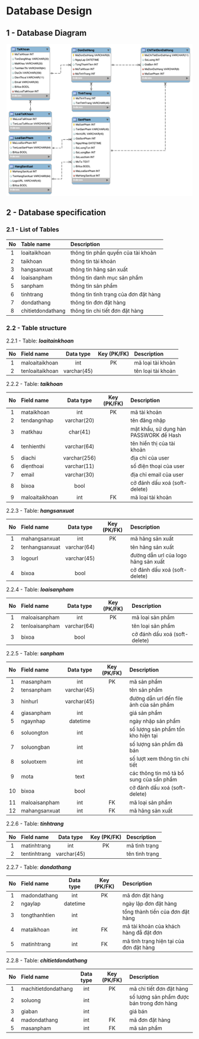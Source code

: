 # Database Design

## 1 - Database Diagram

![database diagram](../images/img-db-diagram.png)

## 2 - Database specification

### 2.1 - List of Tables

| No     | Table name            | Description                               |
| :----: | :-------------------- | :---------------------------------------- |
| 1      | loaitaikhoan          | thông tin phần quyền của tài khoản        |
| 2      | taikhoan              | thông tin tài khoản                       |
| 3      | hangsanxuat           | thông tin hãng sản xuất                   |
| 4      | loaisanpham           | thông tin danh mục sản phẩm               |
| 5      | sanpham               | thông tin sản phẩm                        |
| 6      | tinhtrang             | thông tin tình trạng của đơn đặt hàng     |
| 7      | dondathang            | thông tin đơn đặt hàng                    |
| 8      | chitietdondathang     | thông tin chi tiết đơn đặt hàng           |


### 2.2 - Table structure

2.2.1 - Table: ***loaitainkhoan***

| No     | Field name            | Data type     | Key (PK/FK)  | Description                               |
| :----: | :-------------------- | :-----------: | :----------: | :---------------------------------------- |
| 1      | maloaitaikhoan        | int           | PK           | mã loại tài khoản                         |
| 2      | tenloaitaikhoan       | varchar(45)   |              | tên loại tài khoản                        |

2.2.2 - Table: ***taikhoan***

| No     | Field name            | Data type     | Key (PK/FK)  | Description                               |
| :----: | :-------------------- | :-----------: | :----------: | :---------------------------------------- |
| 1      | mataikhoan            | int           | PK           | mã tài khoản                              |
| 2      | tendangnhap           | varchar(20)   |              | tên đăng nhập                             |
| 3      | matkhau               | char(41)      |              | mật khẩu, sử dụng hàn PASSWORK để Hash    |
| 4      | tenhienthi            | varchar(64)   |              | tên hiển thị của tài khoản                |
| 5      | diachi                | varchar(256)  |              | địa chỉ của user                          |
| 6      | diẹnthoai             | varchar(11)   |              | số điện thoại của user                    |
| 7      | email                 | varchar(30)   |              | địa chỉ email của user                    |
| 8      | bixoa                 | bool          |              | cở đánh dấu xoá (soft-delete)             |
| 9      | maloaitaikhoan        | int           | FK           | mã loại tài khoản                         |

2.2.3 - Table: ***hangsanxuat***

| No     | Field name            | Data type     | Key (PK/FK)  | Description                               |
| :----: | :-------------------- | :-----------: | :----------: | :---------------------------------------- |
| 1      | mahangsanxuat         | int           | PK           | mã hãng sản xuất                          |
| 2      | tenhangsanxuat        | varchar(64)   |              | tên hãng sản xuất                         |
| 3      | logourl               | varchar(45)   |              | đường dẫn url của logo hãng sản xuất      |
| 4      | bixoa                 | bool          |              | cở đánh dấu xoá (soft-delete)             |

2.2.4 - Table: ***loaisanpham***

| No     | Field name            | Data type     | Key (PK/FK)  | Description                               |
| :----: | :-------------------- | :-----------: | :----------: | :---------------------------------------- |
| 1      | maloaisanpham         | int           | PK           | mã loại sản phẩm                          |
| 2      | tenloaisanpham        | varchar(64)   |              | tên loại sản phẩm                         |
| 3      | bixoa                 | bool          |              | cở đánh dấu xoá (soft-delete)             |

2.2.5 - Table: ***sanpham***

| No     | Field name            | Data type     | Key (PK/FK)  | Description                               |
| :----: | :-------------------- | :-----------: | :----------: | :---------------------------------------- |
| 1      | masanpham             | int           | PK           | mã sản phẩm                               |
| 2      | tensanpham            | varchar(45)   |              | tên sản phẩm                              |
| 3      | hinhurl               | varchar(45)   |              | đường dẫn url đến file ảnh của sản phẩm   |
| 4      | giasanpham            | int           |              | giá sản phẩm                              |
| 5      | ngaynhap              | datetime      |              | ngày nhập sản phẩm                        |
| 6      | soluongton            | int           |              | số lượng sản phẩm tồn kho hiện tại        |
| 7      | soluongban            | int           |              | số lượng sản phẩm đã bán                  |
| 8      | soluotxem             | int           |              | số lượt xem thông tin chi tiết            |
| 9      | mota                  | text          |              | các thông tin mô tả bổ sung của sẩn phẩm  |
| 10     | bixoa                 | bool          |              | cở đánh dấu xoá (soft-delete)             |
| 11     | maloaisanpham         | int           | FK           | mã loại sản phẩm                          |
| 12     | mahangsanxuat         | int           | FK           | mã hãng sản xuất                          |

2.2.6 - Table: ***tinhtrang***

| No     | Field name            | Data type     | Key (PK/FK)  | Description                               |
| :----: | :-------------------- | :-----------: | :----------: | :---------------------------------------- |
| 1      | matinhtrang           | int           | PK           | mã tình trạng                             |
| 2      | tentinhtrang          | varchar(45)   |              | tên tình trạng                            |

2.2.7 - Table: ***dondathang***

| No     | Field name            | Data type     | Key (PK/FK)  | Description                               |
| :----: | :-------------------- | :-----------: | :----------: | :---------------------------------------- |
| 1      | madondathang          | int           | PK           | mã đơn đặt hàng                           |
| 2      | ngaylap               | datetime      |              | ngày lập đơn đặt hàng                     |
| 3      | tongthanhtien         | int           |              | tổng thành tiền của đơn đặt hàng          |
| 4      | mataikhoan            | int           | FK           | mã tài khoản của khách hàng đẵ đặt đơn    |
| 5      | matinhtrang           | int           | FK           | mã tình trạng hiện tại của đơn đặt hàng   |

2.2.8 - Table: ***chitietdondathang***

| No     | Field name            | Data type     | Key (PK/FK)  | Description                               |
| :----: | :-------------------- | :-----------: | :----------: | :---------------------------------------- |
| 1      | machitietdondathang   | int           | PK           | mã chi tiết đơn đặt hàng                  |
| 2      | soluong               | int           |              | số lượng sản phẩm được bán trong đơn hàng |
| 3      | giaban                | int           |              | giá bán                                   |
| 4      | madondathang          | int           | FK           | mã đơn đặt hàng                           |
| 5      | masanpham             | int           | FK           | mã sản phẩm                               |